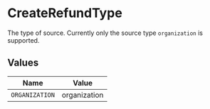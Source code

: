 # CreateRefundType

The type of source. Currently only the source type `organization` is supported.


## Values

| Name           | Value          |
| -------------- | -------------- |
| `ORGANIZATION` | organization   |
